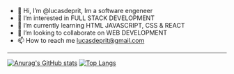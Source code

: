 - 👋 Hi, I’m @lucasdeprit, Im a software engeneer
- 👀 I’m interested in FULL STACK DEVELOPMENT
- 🌱 I’m currently learning HTML JAVASCRIPT, CSS & REACT
- :see_no_evil: I’m looking to collaborate on WEB DEVELOPMENT 
- 📫 How to reach me lucasdeprit@gmail.com

---

[![Anurag's GitHub stats](https://github-readme-stats.vercel.app/api?username=lucasdeprit&show_icons=true&theme=gruvbox&count_private=true&hide=stars,contribs,prs)](https://github.com/anuraghazra/github-readme-stats)
[![Top Langs](https://github-readme-stats.vercel.app/api/top-langs/?username=lucasdeprit&show_icons=true&theme=gruvbox&layout=compact)](https://github.com/anuraghazra/github-readme-stats)
